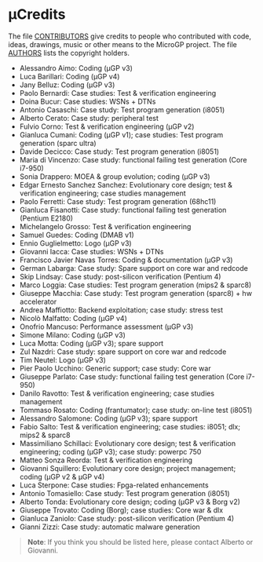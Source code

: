 µCredits
========

The file [CONTRIBUTORS](./CONTRIBUTORS.md) give credits to people who contributed with code, ideas, drawings, music or other means to the MicroGP project. The file [AUTHORS](./AUTHORS) lists the copyright holders.

* Alessandro Aimo: Coding (µGP v3)
* Luca Barillari: Coding (µGP v4)
* Jany Belluz: Coding (µGP v3)
* Paolo Bernardi: Case studies: Test & verification engineering
* Doina Bucur: Case studies: WSNs + DTNs
* Antonio Casaschi: Case study: Test program generation (i8051)
* Alberto Cerato: Case study: peripheral test
* Fulvio Corno: Test & verification engineering (µGP v2)
* Gianluca Cumani: Coding (µGP v1); case studies: Test program generation (sparc ultra)
* Davide Decicco: Case study: Test program generation (i8051)
* Maria di Vincenzo: Case study: functional failing test generation (Core i7-950)
* Sonia Drappero: MOEA & group evolution; coding (µGP v3)
* Edgar Ernesto Sanchez Sanchez: Evolutionary core design; test & verification engineering; case studies management
* Paolo Ferretti: Case study: Test program generation (68hc11)
* Gianluca Fisanotti: Case study: functional failing test generation (Pentium E2180)
* Michelangelo Grosso: Test & verification engineering
* Samuel Guedes: Coding (DMAB v1)
* Ennio Guglielmetto: Logo (µGP v3)
* Giovanni Iacca: Case studies: WSNs + DTNs
* Francisco Javier Navas Torres: Coding & documentation (µGP v3)
* German Labarga: Case study: Spare support on core war and redcode
* Skip Lindsay: Case study: post-silicon verification (Pentium 4)
* Marco Loggia: Case studies: Test program generation (mips2 & sparc8)
* Giuseppe Macchia: Case study: Test program generation (sparc8) + hw accelerator
* Andrea Maffiotto: Backend exploitation; case study: stress test
* Nicolò Malfatto: Coding (µGP v4)
* Onofrio Mancuso: Performance assessment (µGP v3)
* Simone Milano: Coding (µGP v3)
* Luca Motta: Coding (µGP v3); spare support
* Zul Nazdri: Case study: spare support on core war and redcode
* Tim Neutel: Logo (µGP v3)
* Pier Paolo Ucchino: Generic support; case study: Core war
* Giuseppe Parlato: Case study: functional failing test generation (Core i7-950)
* Danilo Ravotto: Test & verification engineering; case studies management
* Tommaso Rosato: Coding (frantumator); case study: on-line test (i8051)
* Alessandro Salomone: Coding (µGP v3); spare support
* Fabio Salto: Test & verification engineering; case studies: i8051; dlx; mips2 & sparc8
* Massimiliano Schillaci: Evolutionary core design; test & verification engineering; coding (µGP v3); case study: powerpc 750
* Matteo Sonza Reorda: Test & verification engineering
* Giovanni Squillero: Evolutionary core design; project management; coding (µGP v2 & µGP v4)
* Luca Sterpone: Case studies: Fpga-related enhancements
* Antonio Tomasiello: Case study: Test program generation (i8051)
* Alberto Tonda: Evolutionary core design; coding (µGP v3 & Borg v2)
* Giuseppe Trovato: Coding (Borg); case studies: Core war & dlx
* Gianluca Zaniolo: Case study: post-silicon verification (Pentium 4)
* Gianni Zizzi: Case study: automatic malware generation

> **Note**: If you think you should be listed here, please contact Alberto or Giovanni.
